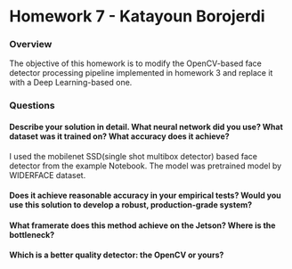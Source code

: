 # Homework 7 - Katayoun Borojerdi

### Overview
The objective of this homework is to modify the OpenCV-based face detector processing pipeline implemented in homework 3 and replace it with a Deep Learning-based one.

### Questions

#### Describe your solution in detail. What neural network did you use? What dataset was it trained on? What accuracy does it achieve?

I used the mobilenet SSD(single shot multibox detector) based face detector from the example Notebook. The model was pretrained model by WIDERFACE dataset. 

#### Does it achieve reasonable accuracy in your empirical tests? Would you use this solution to develop a robust, production-grade system?

#### What framerate does this method achieve on the Jetson? Where is the bottleneck?

#### Which is a better quality detector: the OpenCV or yours?

 
